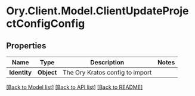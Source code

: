 # Ory.Client.Model.ClientUpdateProjectConfigConfig

## Properties

Name | Type | Description | Notes
------------ | ------------- | ------------- | -------------
**Identity** | **Object** | The Ory Kratos config to import | 

[[Back to Model list]](../README.md#documentation-for-models) [[Back to API list]](../README.md#documentation-for-api-endpoints) [[Back to README]](../README.md)


